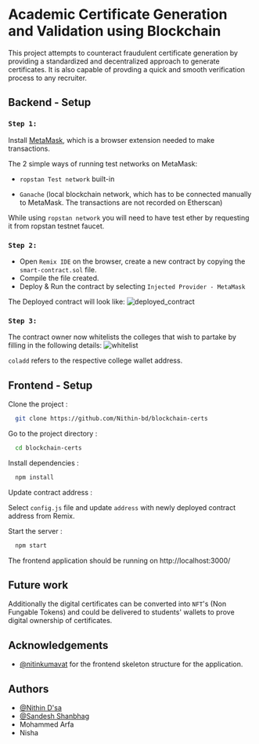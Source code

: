 # Academic Certificate Generation and Validation using Blockchain

This project attempts to counteract fraudulent certificate generation by providing a standardized and decentralized approach to generate certificates. It is also capable of provding a quick and smooth verification process to any recruiter.

## Backend - Setup
### `Step 1:`
Install [MetaMask](https://metamask.io/), which is a browser extension needed to make transactions.

The 2 simple ways of running test networks on MetaMask:

- `ropstan Test network` built-in

- `Ganache` (local blockchain network, which has to be connected manually to MetaMask. The transactions are not recorded on Etherscan)

While using `ropstan network` you will need to have test ether by requesting it from ropstan testnet faucet.

### `Step 2:`

- Open `Remix IDE` on the browser, create a new contract by copying the `smart-contract.sol` file.
- Compile the file created.
- Deploy & Run the contract by selecting `Injected Provider - MetaMask`

The Deployed contract will look like:
![deployed_contract](https://user-images.githubusercontent.com/83744735/189880880-f4aff841-bb6a-4134-b5fe-afc4bf3201b2.JPG)

### `Step 3:`

The contract owner now whitelists the colleges that wish to partake by filling in the following details:
![whitelist](https://user-images.githubusercontent.com/83744735/189880928-61ed4f2d-387a-4b09-b7cc-33d0a39c4311.JPG)

`coladd` refers to the respective college wallet address.

## Frontend - Setup

Clone the project :

```bash
  git clone https://github.com/Nithin-bd/blockchain-certs
```

Go to the project directory :

```bash
  cd blockchain-certs
```

Install dependencies :

```bash
  npm install
```
Update contract address :

Select `config.js` file and update  `address` with newly deployed contract address from Remix.

Start the server :

```bash
  npm start
```
The frontend application should be running on http://localhost:3000/ 

## Future work

Additionally the digital certificates can be converted into `NFT`'s (Non Fungable Tokens) and could be delivered to students' wallets to prove digital ownership of certificates.

## Acknowledgements

 - [@nitinkumavat](https://github.com/nitinskumavat) for the frontend skeleton structure for the application.
 
## Authors

- [@Nithin D'sa](https://github.com/Nithin-bd)
- [@Sandesh Shanbhag](https://github.com/sandesh2410)
- Mohammed Arfa
- Nisha
